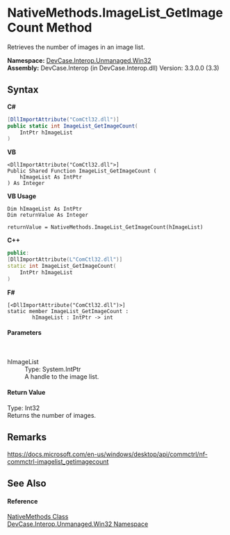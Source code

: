 # NativeMethods.ImageList_GetImageCount Method 
 

Retrieves the number of images in an image list.

**Namespace:**&nbsp;<a href="N_DevCase_Interop_Unmanaged_Win32">DevCase.Interop.Unmanaged.Win32</a><br />**Assembly:**&nbsp;DevCase.Interop (in DevCase.Interop.dll) Version: 3.3.0.0 (3.3)

## Syntax

**C#**<br />
``` C#
[DllImportAttribute("ComCtl32.dll")]
public static int ImageList_GetImageCount(
	IntPtr hImageList
)
```

**VB**<br />
``` VB
<DllImportAttribute("ComCtl32.dll">]
Public Shared Function ImageList_GetImageCount ( 
	hImageList As IntPtr
) As Integer
```

**VB Usage**<br />
``` VB Usage
Dim hImageList As IntPtr
Dim returnValue As Integer

returnValue = NativeMethods.ImageList_GetImageCount(hImageList)
```

**C++**<br />
``` C++
public:
[DllImportAttribute(L"ComCtl32.dll")]
static int ImageList_GetImageCount(
	IntPtr hImageList
)
```

**F#**<br />
``` F#
[<DllImportAttribute("ComCtl32.dll")>]
static member ImageList_GetImageCount : 
        hImageList : IntPtr -> int 

```


#### Parameters
&nbsp;<dl><dt>hImageList</dt><dd>Type: System.IntPtr<br />A handle to the image list.</dd></dl>

#### Return Value
Type: Int32<br />Returns the number of images.

## Remarks
<a href="https://docs.microsoft.com/en-us/windows/desktop/api/commctrl/nf-commctrl-imagelist_getimagecount" target="_blank">https://docs.microsoft.com/en-us/windows/desktop/api/commctrl/nf-commctrl-imagelist_getimagecount</a>

## See Also


#### Reference
<a href="T_DevCase_Interop_Unmanaged_Win32_NativeMethods">NativeMethods Class</a><br /><a href="N_DevCase_Interop_Unmanaged_Win32">DevCase.Interop.Unmanaged.Win32 Namespace</a><br />